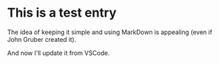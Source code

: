 # This is a test entry

The idea of keeping it simple and using MarkDown is appealing (even if John Gruber created it).

And now I'll update it from VSCode.
